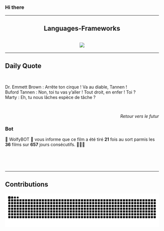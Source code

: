 ### Hi there
<hr/>
<p>
</p>
<h2 align="center">
 Languages-Frameworks
</h2>
<br/>
<div align="center">
 <a href="https://skillicons.dev">
  <img src="https://skillicons.dev/icons?i=c,cpp,react,nextjs,aws,docker,mongodb,python,express,django,html,css,tailwind,javascript,ts,nodejs,github"/>
 </a>
</div>
<hr/>
<div>
 <h2>
  Daily Quote
 </h2>
 <br/>
 <div>
  <p id="quote">
   Dr. Emmett Brown : Arrête ton cirque ! Va au diable, Tannen !<br>Buford Tannen : Non, toi tu vas y’aller ! Tout droit, en enfer ! Toi ?<br>Marty : Eh, tu nous lâches espèce de tâche ?
  </p>
 </div>
 <br>
  <div align="right">
   <p id="movie" style="text-align: right; font-style: italic;">
    Retour vers le futur
   </p>
  </div>
  <div>
   <h3>
    Bot
   </h3>
   <p id="bot">
    🤖 WolfyBOT 🤖 vous informe que ce film a été tiré <b>21</b> fois au sort parmis les <b>36</b> films sur <b>657</b> jours consécutifs. 🎲🎲🎲
   </p>
  </div>
  <br>
  </br>
 </br>
</div>
<hr/>
<div>
 <h2>
  Contributions
 </h2>
 <img alt="snake gif" src="https://github.com/Loupthevenin/Loupthevenin/blob/output/github-contribution-grid-snake-dark.svg"/>
</div>
